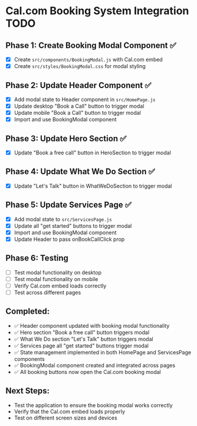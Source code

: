 # Cal.com Booking System Integration TODO

## Phase 1: Create Booking Modal Component ✅
- [x] Create `src/components/BookingModal.js` with Cal.com embed
- [x] Create `src/styles/BookingModal.css` for modal styling

## Phase 2: Update Header Component ✅
- [x] Add modal state to Header component in `src/HomePage.js`
- [x] Update desktop "Book a Call" button to trigger modal
- [x] Update mobile "Book a Call" button to trigger modal
- [x] Import and use BookingModal component

## Phase 3: Update Hero Section ✅
- [x] Update "Book a free call" button in HeroSection to trigger modal

## Phase 4: Update What We Do Section ✅
- [x] Update "Let's Talk" button in WhatWeDoSection to trigger modal

## Phase 5: Update Services Page ✅
- [x] Add modal state to `src/ServicesPage.js`
- [x] Update all "get started" buttons to trigger modal
- [x] Import and use BookingModal component
- [x] Update Header to pass onBookCallClick prop

## Phase 6: Testing
- [ ] Test modal functionality on desktop
- [ ] Test modal functionality on mobile
- [ ] Verify Cal.com embed loads correctly
- [ ] Test across different pages

## Completed:
- ✅ Header component updated with booking modal functionality
- ✅ Hero section "Book a free call" button triggers modal
- ✅ What We Do section "Let's Talk" button triggers modal
- ✅ Services page all "get started" buttons trigger modal
- ✅ State management implemented in both HomePage and ServicesPage components
- ✅ BookingModal component created and integrated across pages
- ✅ All booking buttons now open the Cal.com booking modal

## Next Steps:
- Test the application to ensure the booking modal works correctly
- Verify that the Cal.com embed loads properly
- Test on different screen sizes and devices
